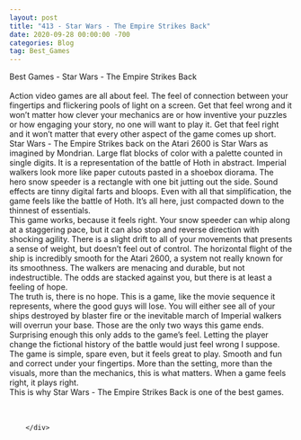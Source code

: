 ```yaml
---
layout: post
title: "413 - Star Wars - The Empire Strikes Back"
date: 2020-09-28 00:00:00 -700
categories: Blog
tag: Best_Games
---
```


<div class="blog-content">
				<div class="paragraph"><span><span>Best Games - Star Wars - The Empire Strikes Back</span></span><br><span></span><br><span><span>Action video games are all about feel. The feel of connection between your fingertips and flickering pools of light on a screen. Get that feel wrong and it won&rsquo;t matter how clever your mechanics are or how inventive your puzzles or how engaging your story, no one will want to play it. Get that feel right and it won&rsquo;t matter that every other aspect of the game comes up short.</span></span><br><span></span><span><span>Star Wars - The Empire Strikes back on the Atari 2600 is Star Wars as imagined by Mondrian. Large flat blocks of color with a palette counted in single digits. It is a representation of the battle of Hoth in abstract. Imperial walkers look more like paper cutouts pasted in a shoebox diorama. The hero snow speeder is a rectangle with one bit jutting out the side. Sound effects are tinny digital farts and bloops. Even with all that simplification, the game feels like the battle of Hoth. It&rsquo;s all here, just compacted down to the thinnest of essentials.</span></span><br><span></span><span><span>This game works, because it feels right. Your snow speeder can whip along at a staggering pace, but it can also stop and reverse direction with shocking agility. There is a slight drift to all of your movements that presents a sense of weight, but doesn&rsquo;t feel out of control. The horizontal flight of the ship is incredibly smooth for the Atari 2600, a system not really known for its smoothness. The walkers are menacing and durable, but not indestructible. The odds are stacked against you, but there is at least a feeling of hope.</span></span><br><span></span><span><span>The truth is, there is no hope. This is a game, like the movie sequence it represents, where the good guys will lose. You will either see all of your ships destroyed by blaster fire or the inevitable march of Imperial walkers will overrun your base. Those are the only two ways this game ends. Surprising enough this only adds to the game&rsquo;s feel. Letting the player change the fictional history of the battle would just feel wrong I suppose.</span></span><br><span></span><span><span>The game is simple, spare even, but it feels great to play. Smooth and fun and correct under your fingertips. More than the setting, more than the visuals, more than the mechanics, this is what matters. When a game feels right, it plays right.&nbsp;</span></span><br><span></span><span><span>This is why Star Wars - The Empire Strikes Back is one of the best games.</span></span><br><span></span><br>&#8203;</div>

		</div>
        